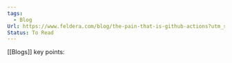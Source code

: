 ```yaml
---
tags:
  - Blog
Url: https://www.feldera.com/blog/the-pain-that-is-github-actions?utm_source=hackernewsletter&utm_medium=email&utm_term=code
Status: To Read
---
```

[[Blogs]]
key points: